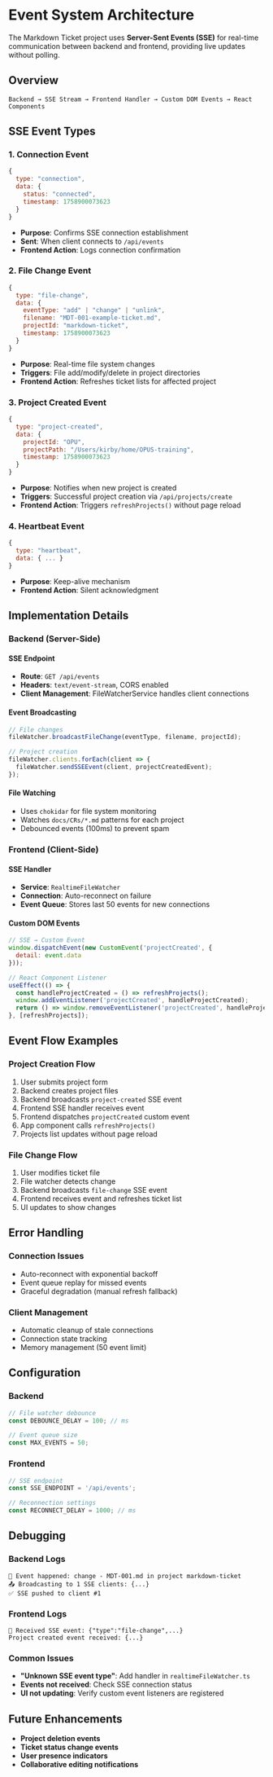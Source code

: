 # Event System Architecture

The Markdown Ticket project uses **Server-Sent Events (SSE)** for real-time communication between backend and frontend, providing live updates without polling.

## Overview

```
Backend → SSE Stream → Frontend Handler → Custom DOM Events → React Components
```

## SSE Event Types

### 1. Connection Event
```javascript
{
  type: "connection",
  data: {
    status: "connected",
    timestamp: 1758900073623
  }
}
```
- **Purpose**: Confirms SSE connection establishment
- **Sent**: When client connects to `/api/events`
- **Frontend Action**: Logs connection confirmation

### 2. File Change Event
```javascript
{
  type: "file-change", 
  data: {
    eventType: "add" | "change" | "unlink",
    filename: "MDT-001-example-ticket.md",
    projectId: "markdown-ticket",
    timestamp: 1758900073623
  }
}
```
- **Purpose**: Real-time file system changes
- **Triggers**: File add/modify/delete in project directories
- **Frontend Action**: Refreshes ticket lists for affected project

### 3. Project Created Event
```javascript
{
  type: "project-created",
  data: {
    projectId: "OPU",
    projectPath: "/Users/kirby/home/OPUS-training", 
    timestamp: 1758900073623
  }
}
```
- **Purpose**: Notifies when new project is created
- **Triggers**: Successful project creation via `/api/projects/create`
- **Frontend Action**: Triggers `refreshProjects()` without page reload

### 4. Heartbeat Event
```javascript
{
  type: "heartbeat",
  data: { ... }
}
```
- **Purpose**: Keep-alive mechanism
- **Frontend Action**: Silent acknowledgment

## Implementation Details

### Backend (Server-Side)

#### SSE Endpoint
- **Route**: `GET /api/events`
- **Headers**: `text/event-stream`, CORS enabled
- **Client Management**: FileWatcherService handles client connections

#### Event Broadcasting
```javascript
// File changes
fileWatcher.broadcastFileChange(eventType, filename, projectId);

// Project creation
fileWatcher.clients.forEach(client => {
  fileWatcher.sendSSEEvent(client, projectCreatedEvent);
});
```

#### File Watching
- Uses `chokidar` for file system monitoring
- Watches `docs/CRs/*.md` patterns for each project
- Debounced events (100ms) to prevent spam

### Frontend (Client-Side)

#### SSE Handler
- **Service**: `RealtimeFileWatcher`
- **Connection**: Auto-reconnect on failure
- **Event Queue**: Stores last 50 events for new connections

#### Custom DOM Events
```javascript
// SSE → Custom Event
window.dispatchEvent(new CustomEvent('projectCreated', { 
  detail: event.data 
}));

// React Component Listener
useEffect(() => {
  const handleProjectCreated = () => refreshProjects();
  window.addEventListener('projectCreated', handleProjectCreated);
  return () => window.removeEventListener('projectCreated', handleProjectCreated);
}, [refreshProjects]);
```

## Event Flow Examples

### Project Creation Flow
1. User submits project form
2. Backend creates project files
3. Backend broadcasts `project-created` SSE event
4. Frontend SSE handler receives event
5. Frontend dispatches `projectCreated` custom event
6. App component calls `refreshProjects()`
7. Projects list updates without page reload

### File Change Flow
1. User modifies ticket file
2. File watcher detects change
3. Backend broadcasts `file-change` SSE event
4. Frontend receives event and refreshes ticket list
5. UI updates to show changes

## Error Handling

### Connection Issues
- Auto-reconnect with exponential backoff
- Event queue replay for missed events
- Graceful degradation (manual refresh fallback)

### Client Management
- Automatic cleanup of stale connections
- Connection state tracking
- Memory management (50 event limit)

## Configuration

### Backend
```javascript
// File watcher debounce
const DEBOUNCE_DELAY = 100; // ms

// Event queue size
const MAX_EVENTS = 50;
```

### Frontend
```javascript
// SSE endpoint
const SSE_ENDPOINT = '/api/events';

// Reconnection settings
const RECONNECT_DELAY = 1000; // ms
```

## Debugging

### Backend Logs
```
📡 Event happened: change - MDT-001.md in project markdown-ticket
📤 Broadcasting to 1 SSE clients: {...}
✅ SSE pushed to client #1
```

### Frontend Logs
```
📨 Received SSE event: {"type":"file-change",...}
Project created event received: {...}
```

### Common Issues
- **"Unknown SSE event type"**: Add handler in `realtimeFileWatcher.ts`
- **Events not received**: Check SSE connection status
- **UI not updating**: Verify custom event listeners are registered

## Future Enhancements

- **Project deletion events**
- **Ticket status change events** 
- **User presence indicators**
- **Collaborative editing notifications**
